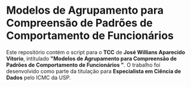 # Modelos de Agrupamento para Compreensão de Padrões de Comportamento de Funcionários

Este repositório contém o script para o **TCC** de **José Willians Aparecido Vitorio**, intitulado **"Modelos de Agrupamento para Compreensão de Padrões de Comportamento de Funcionários "**. O trabalho foi desenvolvido como parte da titulação para **Especialista em Ciência de Dados** pelo ICMC da USP.

